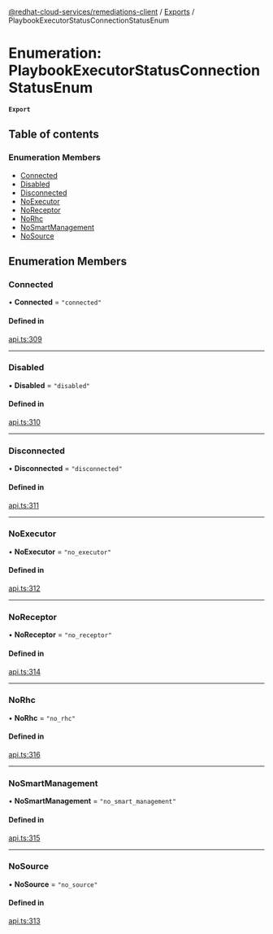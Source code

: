 [@redhat-cloud-services/remediations-client](../README.md) / [Exports](../modules.md) / PlaybookExecutorStatusConnectionStatusEnum

# Enumeration: PlaybookExecutorStatusConnectionStatusEnum

**`Export`**

## Table of contents

### Enumeration Members

- [Connected](PlaybookExecutorStatusConnectionStatusEnum.md#connected)
- [Disabled](PlaybookExecutorStatusConnectionStatusEnum.md#disabled)
- [Disconnected](PlaybookExecutorStatusConnectionStatusEnum.md#disconnected)
- [NoExecutor](PlaybookExecutorStatusConnectionStatusEnum.md#noexecutor)
- [NoReceptor](PlaybookExecutorStatusConnectionStatusEnum.md#noreceptor)
- [NoRhc](PlaybookExecutorStatusConnectionStatusEnum.md#norhc)
- [NoSmartManagement](PlaybookExecutorStatusConnectionStatusEnum.md#nosmartmanagement)
- [NoSource](PlaybookExecutorStatusConnectionStatusEnum.md#nosource)

## Enumeration Members

### Connected

• **Connected** = ``"connected"``

#### Defined in

[api.ts:309](https://github.com/RedHatInsights/javascript-clients/blob/master/packages/remediations/api.ts#L309)

___

### Disabled

• **Disabled** = ``"disabled"``

#### Defined in

[api.ts:310](https://github.com/RedHatInsights/javascript-clients/blob/master/packages/remediations/api.ts#L310)

___

### Disconnected

• **Disconnected** = ``"disconnected"``

#### Defined in

[api.ts:311](https://github.com/RedHatInsights/javascript-clients/blob/master/packages/remediations/api.ts#L311)

___

### NoExecutor

• **NoExecutor** = ``"no_executor"``

#### Defined in

[api.ts:312](https://github.com/RedHatInsights/javascript-clients/blob/master/packages/remediations/api.ts#L312)

___

### NoReceptor

• **NoReceptor** = ``"no_receptor"``

#### Defined in

[api.ts:314](https://github.com/RedHatInsights/javascript-clients/blob/master/packages/remediations/api.ts#L314)

___

### NoRhc

• **NoRhc** = ``"no_rhc"``

#### Defined in

[api.ts:316](https://github.com/RedHatInsights/javascript-clients/blob/master/packages/remediations/api.ts#L316)

___

### NoSmartManagement

• **NoSmartManagement** = ``"no_smart_management"``

#### Defined in

[api.ts:315](https://github.com/RedHatInsights/javascript-clients/blob/master/packages/remediations/api.ts#L315)

___

### NoSource

• **NoSource** = ``"no_source"``

#### Defined in

[api.ts:313](https://github.com/RedHatInsights/javascript-clients/blob/master/packages/remediations/api.ts#L313)
